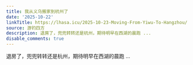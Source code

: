 ```yaml
---
title: 我从义乌搬家到杭州了
date: '2025-10-22'
linkTitle: https://lhasa.icu/2025-10-23-Moving-From-Yiwu-To-Hangzhou/
source: 游钓四方
description: 退房了，兜兜转转还是杭州，期待明早在西湖的晨跑 ...
disable_comments: true
---
```

退房了，兜兜转转还是杭州，期待明早在西湖的晨跑 ...